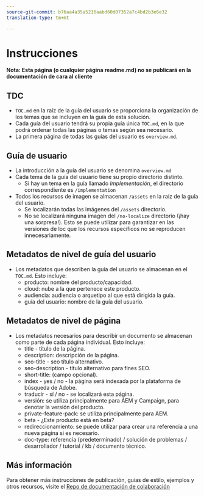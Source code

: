 ```yaml
---
source-git-commit: b76aa4a35a5216aabd60d07352a7c4bd2b3e6e32
translation-type: tm+mt

---
```

# Instrucciones

**Nota: Esta página (o cualquier página readme.md) no se publicará en la documentación de cara al cliente**

## TDC

+ `TOC.md` en la raíz de la guía del usuario se proporciona la organización de los temas que se incluyen en la guía de esta solución.
+ Cada guía del usuario tendrá su propia guía única `TOC.md`, en la que podrá ordenar todas las páginas o temas según sea necesario.
+ La primera página de todas las guías del usuario es `overview.md`.

## Guía de usuario

+ La introducción a la guía del usuario se denomina `overview.md`
+ Cada tema de la guía del usuario tiene su propio directorio distinto.
   + Si hay un tema en la guía llamado *Implementación*, el directorio correspondiente es `/implementation`
+ Todos los recursos de imagen se almacenan `/assets` en la raíz de la guía del usuario.
   + Se localizarán todas las imágenes del `/assets` directorio.
   + No se localizará ninguna imagen del `/no-localize` directorio (¡hay una sorpresa!). Esto se puede utilizar para garantizar en las versiones de loc que los recursos específicos no se reproducen innecesariamente.

## Metadatos de nivel de guía del usuario

+ Los metadatos que describen la guía del usuario se almacenan en el `TOC.md`. Esto incluye:
   + producto: nombre del producto/capacidad.
   + cloud: nube a la que pertenece este producto.
   + audiencia: audiencia o arquetipo al que está dirigida la guía.
   + guía del usuario: nombre de la guía del usuario.

## Metadatos de nivel de página

+ Los metadatos necesarios para describir un documento se almacenan como parte de cada página individual. Esto incluye:
   + title - título de la página.
   + description: descripción de la página.
   + seo-title - seo título alternativo.
   + seo-description - título alternativo para fines SEO.
   + short-title: (campo opcional).
   + index - yes / no - la página será indexada por la plataforma de búsqueda de Adobe.
   + traducir - sí / no - se localizará esta página.
   + versión: se utiliza principalmente para AEM y Campaign, para denotar la versión del producto.
   + private-feature-pack: se utiliza principalmente para AEM.
   + beta - ¿Este producto está en beta?
   + redireccionamiento: se puede utilizar para crear una referencia a una nueva página si es necesario.
   + doc-type: referencia (predeterminado) / solución de problemas / desarrollador / tutorial / kb / documento técnico.

## Más información

Para obtener más instrucciones de publicación, guías de estilo, ejemplos y otros recursos, visite el [Repo de documentación de colaboración](https://git.corp.adobe.com/AdobeDocs/collaborative-doc-instructions)
